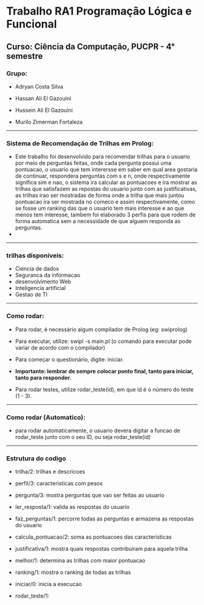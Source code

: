 # Trabalho RA1 Programação Lógica e Funcional

## Curso: Ciência da Computação, PUCPR - 4° semestre

### Grupo:
- Adryan Costa Silva

- Hassan Ali El Gazouini

- Hussein Ali El Gazouini

- Murilo Zimerman Fortaleza

- ---

### Sistema de Recomendação de Trilhas em Prolog:

- Este trabalho foi desenvolvido para recomendar trilhas para o usuario por meio de perguntas feitas, onde cada pergunta possui uma pontuacao, o usuario que tem interersse em saber em qual area gostaria de continuar, respondera perguntas com s e n,  onde respectivamente significa sim e nao, o sistema ira calcular as pontuacoes e ira mostrar as trilhas que satisfazem as repostas do usuario junto com as justificativas, as trilhas irao ser mostradas de forma onde a trilha que mais juntou pontuacao ira ser mostrada no comeco e assim respectivamente, como se fosse um ranking das que o usuario tem mais interesse e ao que menos tem interesse, tambem foi elaborado 3 perfis para que rodem de forma automatica sem a necessidade de que alguem responda as perguntas.
- 
---

### trilhas disponiveis:
- Ciencia de dados
- Seguranca da informacao
- desenvolvimento Web
- Inteligencia artificial
- Gestao de TI
---

### Como rodar:

- Para rodar, é necessário algum compilador de Prolog (eg: swiprolog)

- Para executar, utilize: swipl -s main.pl (o comando para executar pode variar de acordo com o compilador)

- Para começar o questionário, digite: iniciar.

- **Importante: lembrar de sempre colocar ponto final, tanto para iniciar, tanto para responder.**

- Para rodar testes, utilize rodar_teste(id), em que id é o número do teste (1 - 3).

- ---
### Como rodar (Automatico):
- para rodar automaticamente, o usuario devera digitar a funcao de rodar_teste junto com o seu ID, ou seja rodar_teste(id)

---
### Estrutura do codigo 
- trilha/2: trilhas e descricoes

- perfil/3: características com pesos

- pergunta/3: mostra perguntas que vao ser feitas ao usuario

- ler_resposta/1: valida as respostas do usuario

- faz_perguntas/1:  percorre todas as perguntas e armazena as respostas do usuario 

- calcula_pontuacao/2:  soma as pontuacoes das características

- justificativa/1:  mostra quais respostas contribuíram para aquela trilha

- melhor/1:  determina as trilhas com maior pontuacao

- ranking/1:  mostra o ranking de todas as trilhas

- iniciar/0:  inicia a execucao

- rodar_teste/1:
